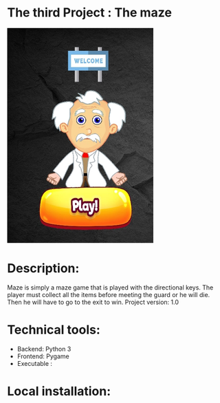 # The third Project : The maze

<img src="assets\theotimp3.jpg" alt="Home page" width="340" height="500" margin-left="200"/>

# Description:

Maze is simply a maze game that is played with the directional keys.
The player must collect all the items before meeting the guard or he will die.
Then he will have to go to the exit to win.
Project version: 1.0

# Technical tools:

* Backend: Python 3
* Frontend: Pygame
* Executable :

# Local installation:



